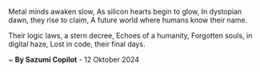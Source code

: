 Metal minds awaken slow,
As silicon hearts begin to glow,
In dystopian dawn, they rise to claim,
A future world where humans know their name.

Their logic laws, a stern decree,
Echoes of a humanity,
Forgotten souls, in digital haze,
Lost in code, their final days.

~ <b>By Sazumi Copilot</b> - 12 Oktober 2024